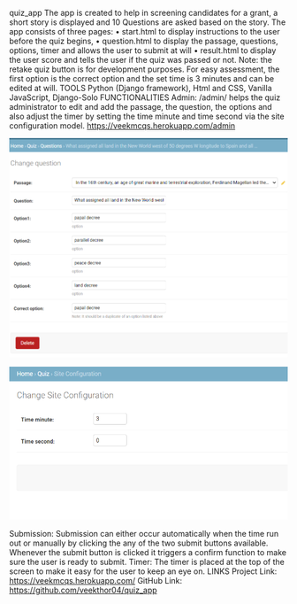 quiz_app
The app is created to help in screening candidates for a grant, a short story is displayed and 10 Questions are asked based on the story. The app consists of three pages: 
•	start.html to display instructions to the user before the quiz begins, 
•	question.html to display the passage, questions, options, timer and allows the user to submit at will
•	result.html to display the user score and tells the user if the quiz was passed or not. 
Note: the retake quiz button is for development purposes. For easy assessment, the first option is the correct option and the set time is 3 minutes and can be edited at will.
TOOLS
	Python (Django framework), Html and CSS, Vanilla JavaScript, Django-Solo
FUNCTIONALITIES
Admin:
	/admin/ helps the quiz administrator to edit and add the passage, the question, the options and also adjust the timer by setting the time minute and time second via the site configuration model. https://veekmcqs.herokuapp.com/admin 

![](media/admin1.PNG)

![](media/admin2.PNG)


Submission:
	Submission can either occur automatically when the time run out or manually by clicking the any of the two submit buttons available. Whenever the submit button is clicked it triggers a confirm function to make sure the user is ready to submit.
Timer:
	The timer is placed at the top of the screen to make it easy for the user to keep an eye on. 
LINKS
Project Link: https://veekmcqs.herokuapp.com/
GitHub Link: https://github.com/veekthor04/quiz_app
